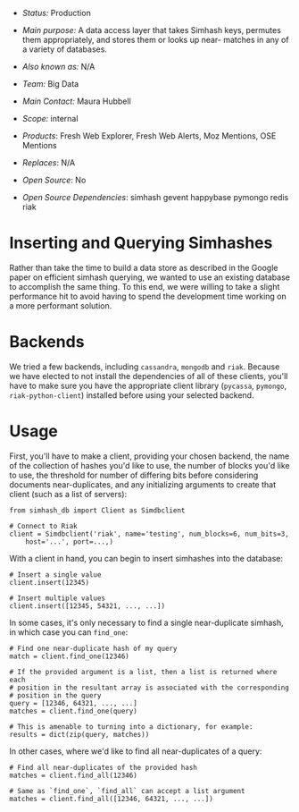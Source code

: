* *Status:* Production

* *Main purpose:* A data access layer that takes Simhash keys,
permutes them appropriately, and stores them or looks up near-
matches in any of a variety of databases.

* *Also known as:* N/A

* *Team:* Big Data

* *Main Contact:* Maura Hubbell

* *Scope:* internal

* *Products*: Fresh Web Explorer, Fresh Web Alerts, Moz Mentions,
OSE Mentions

* *Replaces*: N/A

* *Open Source*: No

* *Open Source Dependencies*:
simhash
gevent
happybase
pymongo
redis
riak


Inserting and Querying Simhashes
================================
Rather than take the time to build a data store as described in the Google
paper on efficient simhash querying, we wanted to use an existing database
to accomplish the same thing. To this end, we were willing to take a slight
performance hit to avoid having to spend the development time working on a
more performant solution.

Backends
========
We tried a few backends, including `cassandra`, `mongodb` and `riak`. Because
we have elected to not install the dependencies of all of these clients, you'll
have to make sure you have the appropriate client library (`pycassa`,
`pymongo`, `riak-python-client`) installed before using your selected backend.

Usage
=====
First, you'll have to make a client, providing your chosen backend, the name
of the collection of hashes you'd like to use, the number of blocks you'd like
to use, the threshold for number of differing bits before considering
documents near-duplicates, and any initializing arguments to create that
client (such as a list of servers):

    from simhash_db import Client as Simdbclient

    # Connect to Riak
    client = Simdbclient('riak', name='testing', num_blocks=6, num_bits=3,
        host='...', port=...,)

With a client in hand, you can begin to insert simhashes into the database:

    # Insert a single value
    client.insert(12345)

    # Insert multiple values
    client.insert([12345, 54321, ..., ...])

In some cases, it's only necessary to find a single near-duplicate simhash, in
which case you can `find_one`:

    # Find one near-duplicate hash of my query
    match = client.find_one(12346)

    # If the provided argument is a list, then a list is returned where each
    # position in the resultant array is associated with the corresponding
    # position in the query
    query = [12346, 64321, ..., ...]
    matches = client.find_one(query)

    # This is amenable to turning into a dictionary, for example:
    results = dict(zip(query, matches))

In other cases, where we'd like to find all near-duplicates of a query:

    # Find all near-duplicates of the provided hash
    matches = client.find_all(12346)

    # Same as `find_one`, `find_all` can accept a list argument
    matches = client.find_all([12346, 64321, ..., ...])
